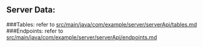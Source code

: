 ## Server Data:
###Tables: refer to [src/main/java/com/example/server/serverApi/tables.md](./src/main/java/com/example/server/serverApi/tables.md)
###Endpoints: refer to [src/main/java/com/example/server/serverApi/endpoints.md](./src/main/java/com/example/server/serverApi/tables.md)
